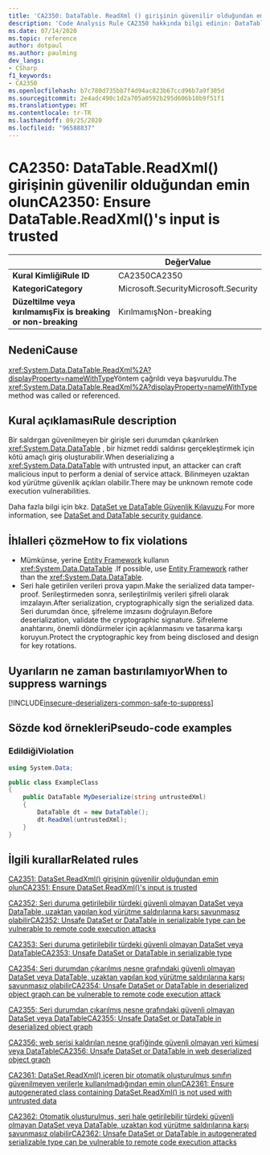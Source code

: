 ```yaml
---
title: 'CA2350: DataTable. ReadXml () girişinin güvenilir olduğundan emin olun (kod analizi)'
description: 'Code Analysis Rule CA2350 hakkında bilgi edinin: DataTable. ReadXml () girişinin güvenilir olduğundan emin olun'
ms.date: 07/14/2020
ms.topic: reference
author: dotpaul
ms.author: paulming
dev_langs:
- CSharp
f1_keywords:
- CA2350
ms.openlocfilehash: b7c780d735bb7f4d94ac823b67ccd96b7a9f305d
ms.sourcegitcommit: 2e4adc490c1d2a705a0592b295d606b10b9f51f1
ms.translationtype: MT
ms.contentlocale: tr-TR
ms.lasthandoff: 09/25/2020
ms.locfileid: "96588837"
---
```

# <a name="ca2350-ensure-datatablereadxmls-input-is-trusted"></a><span data-ttu-id="02b36-103">CA2350: DataTable.ReadXml() girişinin güvenilir olduğundan emin olun</span><span class="sxs-lookup"><span data-stu-id="02b36-103">CA2350: Ensure DataTable.ReadXml()'s input is trusted</span></span>

| | <span data-ttu-id="02b36-104">Değer</span><span class="sxs-lookup"><span data-stu-id="02b36-104">Value</span></span> |
|-|-|
| <span data-ttu-id="02b36-105">**Kural Kimliği**</span><span class="sxs-lookup"><span data-stu-id="02b36-105">**Rule ID**</span></span> |<span data-ttu-id="02b36-106">CA2350</span><span class="sxs-lookup"><span data-stu-id="02b36-106">CA2350</span></span>|
| <span data-ttu-id="02b36-107">**Kategori**</span><span class="sxs-lookup"><span data-stu-id="02b36-107">**Category**</span></span> |<span data-ttu-id="02b36-108">Microsoft.Security</span><span class="sxs-lookup"><span data-stu-id="02b36-108">Microsoft.Security</span></span>|
| <span data-ttu-id="02b36-109">**Düzeltilme veya kırılmamış**</span><span class="sxs-lookup"><span data-stu-id="02b36-109">**Fix is breaking or non-breaking**</span></span> |<span data-ttu-id="02b36-110">Kırılmamış</span><span class="sxs-lookup"><span data-stu-id="02b36-110">Non-breaking</span></span>|

## <a name="cause"></a><span data-ttu-id="02b36-111">Nedeni</span><span class="sxs-lookup"><span data-stu-id="02b36-111">Cause</span></span>

<span data-ttu-id="02b36-112"><xref:System.Data.DataTable.ReadXml%2A?displayProperty=nameWithType>Yöntem çağrıldı veya başvuruldu.</span><span class="sxs-lookup"><span data-stu-id="02b36-112">The <xref:System.Data.DataTable.ReadXml%2A?displayProperty=nameWithType> method was called or referenced.</span></span>

## <a name="rule-description"></a><span data-ttu-id="02b36-113">Kural açıklaması</span><span class="sxs-lookup"><span data-stu-id="02b36-113">Rule description</span></span>

<span data-ttu-id="02b36-114">Bir saldırgan güvenilmeyen bir girişle seri durumdan çıkarılırken <xref:System.Data.DataTable> , bir hizmet reddi saldırısı gerçekleştirmek için kötü amaçlı giriş oluşturabilir.</span><span class="sxs-lookup"><span data-stu-id="02b36-114">When deserializing a <xref:System.Data.DataTable> with untrusted input, an attacker can craft malicious input to perform a denial of service attack.</span></span> <span data-ttu-id="02b36-115">Bilinmeyen uzaktan kod yürütme güvenlik açıkları olabilir.</span><span class="sxs-lookup"><span data-stu-id="02b36-115">There may be unknown remote code execution vulnerabilities.</span></span>

<span data-ttu-id="02b36-116">Daha fazla bilgi için bkz. [DataSet ve DataTable Güvenlik Kılavuzu](https://go.microsoft.com/fwlink/?linkid=2132227).</span><span class="sxs-lookup"><span data-stu-id="02b36-116">For more information, see [DataSet and DataTable security guidance](https://go.microsoft.com/fwlink/?linkid=2132227).</span></span>

## <a name="how-to-fix-violations"></a><span data-ttu-id="02b36-117">İhlalleri çözme</span><span class="sxs-lookup"><span data-stu-id="02b36-117">How to fix violations</span></span>

- <span data-ttu-id="02b36-118">Mümkünse, yerine [Entity Framework](/ef/) kullanın <xref:System.Data.DataTable> .</span><span class="sxs-lookup"><span data-stu-id="02b36-118">If possible, use [Entity Framework](/ef/) rather than the <xref:System.Data.DataTable>.</span></span>
- <span data-ttu-id="02b36-119">Seri hale getirilen verileri prova yapın.</span><span class="sxs-lookup"><span data-stu-id="02b36-119">Make the serialized data tamper-proof.</span></span> <span data-ttu-id="02b36-120">Serileştirmeden sonra, serileştirilmiş verileri şifreli olarak imzalayın.</span><span class="sxs-lookup"><span data-stu-id="02b36-120">After serialization, cryptographically sign the serialized data.</span></span> <span data-ttu-id="02b36-121">Seri durumdan önce, şifreleme imzasını doğrulayın.</span><span class="sxs-lookup"><span data-stu-id="02b36-121">Before deserialization, validate the cryptographic signature.</span></span> <span data-ttu-id="02b36-122">Şifreleme anahtarını, önemli döndürmeler için açıklanmasını ve tasarıma karşı koruyun.</span><span class="sxs-lookup"><span data-stu-id="02b36-122">Protect the cryptographic key from being disclosed and design for key rotations.</span></span>

## <a name="when-to-suppress-warnings"></a><span data-ttu-id="02b36-123">Uyarıların ne zaman bastırılamıyor</span><span class="sxs-lookup"><span data-stu-id="02b36-123">When to suppress warnings</span></span>

[!INCLUDE[insecure-deserializers-common-safe-to-suppress](~/includes/code-analysis/insecure-deserializers-common-safe-to-suppress.md)]

## <a name="pseudo-code-examples"></a><span data-ttu-id="02b36-124">Sözde kod örnekleri</span><span class="sxs-lookup"><span data-stu-id="02b36-124">Pseudo-code examples</span></span>

### <a name="violation"></a><span data-ttu-id="02b36-125">Edildiği</span><span class="sxs-lookup"><span data-stu-id="02b36-125">Violation</span></span>

```csharp
using System.Data;

public class ExampleClass
{
    public DataTable MyDeserialize(string untrustedXml)
    {
        DataTable dt = new DataTable();
        dt.ReadXml(untrustedXml);
    }
}
```

## <a name="related-rules"></a><span data-ttu-id="02b36-126">İlgili kurallar</span><span class="sxs-lookup"><span data-stu-id="02b36-126">Related rules</span></span>

[<span data-ttu-id="02b36-127">CA2351: DataSet.ReadXml() girişinin güvenilir olduğundan emin olun</span><span class="sxs-lookup"><span data-stu-id="02b36-127">CA2351: Ensure DataSet.ReadXml()'s input is trusted</span></span>](ca2351.md)

[<span data-ttu-id="02b36-128">CA2352: Seri duruma getirilebilir türdeki güvenli olmayan DataSet veya DataTable, uzaktan yapılan kod yürütme saldırılarına karşı savunmasız olabilir</span><span class="sxs-lookup"><span data-stu-id="02b36-128">CA2352: Unsafe DataSet or DataTable in serializable type can be vulnerable to remote code execution attacks</span></span>](ca2352.md)

[<span data-ttu-id="02b36-129">CA2353: Seri duruma getirilebilir türdeki güvenli olmayan DataSet veya DataTable</span><span class="sxs-lookup"><span data-stu-id="02b36-129">CA2353: Unsafe DataSet or DataTable in serializable type</span></span>](ca2353.md)

[<span data-ttu-id="02b36-130">CA2354: Seri durumdan çıkarılmış nesne grafındaki güvenli olmayan DataSet veya DataTable, uzaktan yapılan kod yürütme saldırılarına karşı savunmasız olabilir</span><span class="sxs-lookup"><span data-stu-id="02b36-130">CA2354: Unsafe DataSet or DataTable in deserialized object graph can be vulnerable to remote code execution attack</span></span>](ca2354.md)

[<span data-ttu-id="02b36-131">CA2355: Seri durumdan çıkarılmış nesne grafındaki güvenli olmayan DataSet veya DataTable</span><span class="sxs-lookup"><span data-stu-id="02b36-131">CA2355: Unsafe DataSet or DataTable in deserialized object graph</span></span>](ca2355.md)

[<span data-ttu-id="02b36-132">CA2356: web serisi kaldırılan nesne grafiğinde güvenli olmayan veri kümesi veya DataTable</span><span class="sxs-lookup"><span data-stu-id="02b36-132">CA2356: Unsafe DataSet or DataTable in web deserialized object graph</span></span>](ca2356.md)

[<span data-ttu-id="02b36-133">CA2361: DataSet.ReadXml() içeren bir otomatik oluşturulmuş sınıfın güvenilmeyen verilerle kullanılmadığından emin olun</span><span class="sxs-lookup"><span data-stu-id="02b36-133">CA2361: Ensure autogenerated class containing DataSet.ReadXml() is not used with untrusted data</span></span>](ca2361.md)

[<span data-ttu-id="02b36-134">CA2362: Otomatik oluşturulmuş, seri hale getirilebilir türdeki güvenli olmayan DataSet veya DataTable, uzaktan kod yürütme saldırılarına karşı savunmasız olabilir</span><span class="sxs-lookup"><span data-stu-id="02b36-134">CA2362: Unsafe DataSet or DataTable in autogenerated serializable type can be vulnerable to remote code execution attacks</span></span>](ca2362.md)
